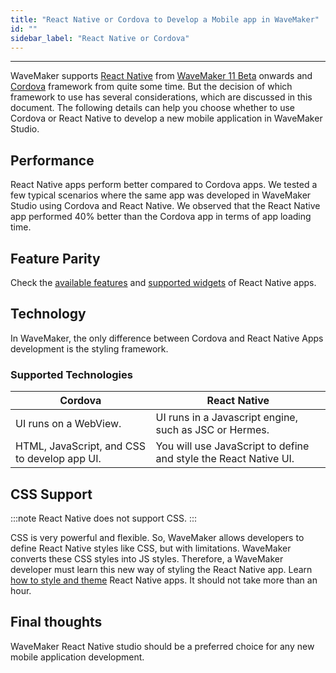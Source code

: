 ```yaml
---
title: "React Native or Cordova to Develop a Mobile app in WaveMaker"
id: ""
sidebar_label: "React Native or Cordova"
---
```

---

WaveMaker supports [React Native](/learn/react-native/react-native) from [WaveMaker 11 Beta](/learn/wavemaker-release-notes/v11-0-1) onwards and [Cordova](/learn/hybrid-mobile/building-hybrid-mobile-apps) framework from quite some time. But the decision of which framework to use has several considerations, which are discussed in this document. The following details can help you choose whether to use Cordova or React Native to develop a new mobile application in WaveMaker Studio.

## Performance

React Native apps perform better compared to Cordova apps. We tested a few typical scenarios where the same app was developed in WaveMaker Studio using Cordova and React Native. We observed that the React Native app performed 40% better than the Cordova app in terms of app loading time. 


## Feature Parity

Check the [available features](/learn/react-native/feature-support) and [supported widgets](/learn/react-native/supported-widgets) of React Native apps.

## Technology

In WaveMaker, the only difference between Cordova and React Native Apps development is the styling framework.

### Supported Technologies

|Cordova|React Native|
|----|----|
|UI runs on a WebView. | UI runs in a Javascript engine, such as JSC or Hermes.|
|HTML, JavaScript, and CSS to develop app UI. | You will use JavaScript to define and style the React Native UI. |

## CSS Support

:::note
React Native does not support CSS.
:::

CSS is very powerful and flexible. So, WaveMaker allows developers to define React Native styles like CSS, but with limitations. WaveMaker converts these CSS styles into JS styles. Therefore, a WaveMaker developer must learn this new way of styling the React Native app. Learn [how to style and theme](/learn/react-native/styles) React Native apps. It should not take more than an hour.

## Final thoughts

WaveMaker React Native studio should be a preferred choice for any new mobile application development.
